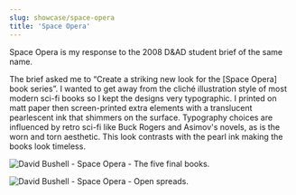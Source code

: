 ```yaml
---
slug: showcase/space-opera
title: 'Space Opera'
---
```

Space Opera is my response to the 2008 D&AD student brief of the same name.

The brief asked me to “Create a striking new look for the [Space Opera] book series”. I wanted to get away from the cliché illustration style of most modern sci-fi books so I kept the designs very typographic. I printed on matt paper then screen-printed extra elements with a translucent pearlescent ink that shimmers on the surface. Typography choices are influenced by retro sci-fi like Buck Rogers and Asimov's novels, as is the worn and torn aesthetic. This look contrasts with the pearl ink making the books look timeless.

![David Bushell - Space Opera - The five final books.](/images/portfolio/spaceopera1.png)

![David Bushell - Space Opera - Open spreads.](/images/portfolio/spaceopera3.png)
